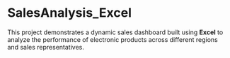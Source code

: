 # SalesAnalysis_Excel
This project demonstrates a dynamic sales dashboard built using **Excel** to analyze the performance of electronic products across different regions and sales representatives.
